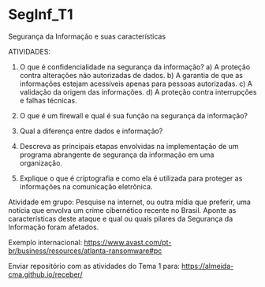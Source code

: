 # SegInf_T1
Segurança da Informação e suas características

ATIVIDADES:

1. O que é confidencialidade na segurança da informação?
a) A proteção contra alterações não autorizadas de dados.
b) A garantia de que as informações estejam acessíveis apenas para pessoas autorizadas.
c) A validação da origem das informações.
d) A proteção contra interrupções e falhas técnicas.

2. O que é um firewall e qual é sua função na segurança da informação?
3. Qual a diferença entre dados e informação?
4. Descreva as principais etapas envolvidas na implementação de um programa abrangente de segurança da informação em uma organização.
5. Explique o que é criptografia e como ela é utilizada para proteger as informações na comunicação eletrônica.

Atividade em grupo:
Pesquise na internet, ou outra mídia que preferir, uma notícia que envolva um crime cibernético recente no Brasil. Aponte as características deste ataque e qual ou quais pilares da Segurança da Informação foram afetados.

Exemplo internacional: https://www.avast.com/pt-br/business/resources/atlanta-ransomware#pc

Enviar repositório com as atividades do Tema 1 para: https://almeida-cma.github.io/receber/

